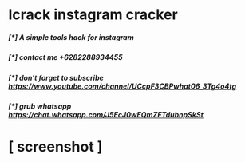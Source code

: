# Icrack instagram cracker

##### [*] A simple tools hack for instagram
##### [*] contact me +6282288934455
##### [*] don't forget to subscribe https://www.youtube.com/channel/UCcpF3CBPwhat06_3Tg4o4tg
##### [*] grub whatsapp https://chat.whatsapp.com/J5EcJ0wEQmZFTdubnpSkSt

# [ screenshot ]
<img src=""/>
